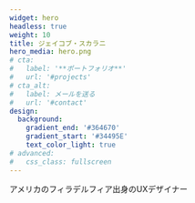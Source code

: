 ```yaml
---
widget: hero
headless: true
weight: 10
title: ジェイコブ・スカラニ
hero_media: hero.png
# cta:
#   label: '**ポートフォリオ**'
#   url: '#projects'
# cta_alt:
#   label: メールを送る
#   url: '#contact'
design:
  background:
    gradient_end: '#364670'
    gradient_start: '#34495E'
    text_color_light: true
# advanced:
#   css_class: fullscreen
---
```


アメリカのフィラデルフィア出身のUXデザイナー